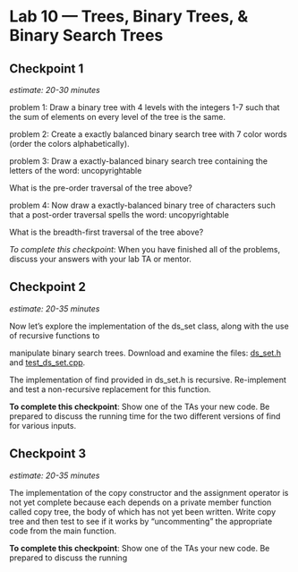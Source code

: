 # Lab 10 — Trees, Binary Trees, & Binary Search Trees

## Checkpoint 1

*estimate: 20-30 minutes*

problem 1: Draw a binary tree with 4 levels with the integers 1-7 such that the sum of elements on every level of the tree is the same.

problem 2: Create a exactly balanced binary search tree with 7 color words (order the colors alphabetically).

problem 3: Draw a exactly-balanced binary search tree containing the letters of the word: uncopyrightable

What is the pre-order traversal of the tree above?

problem 4: Now draw a exactly-balanced binary tree of characters such that a post-order traversal spells the word: uncopyrightable

What is the breadth-first traversal of the tree above?

*To complete this checkpoint*: When you have finished all of the problems, discuss your answers with your lab TA or mentor.

## Checkpoint 2

*estimate: 20-35 minutes*

Now let’s explore the implementation of the ds_set class, along with the use of recursive functions to

manipulate binary search trees. Download and examine the files: [ds_set.h](ds_set.h) and [test_ds_set.cpp](test_ds_set.cpp).

The implementation of find provided in ds_set.h is recursive. Re-implement and test a
non-recursive replacement for this function.

**To complete this checkpoint**: Show one of the TAs your new code. Be prepared to discuss the running
time for the two different versions of find for various inputs.

## Checkpoint 3

*estimate: 20-35 minutes*

The implementation of the copy constructor and the assignment operator is not yet complete
because each depends on a private member function called copy tree, the body of which has not yet been
written. Write copy tree and then test to see if it works by “uncommenting” the appropriate code from the
main function.

**To complete this checkpoint**: Show one of the TAs your new code. Be prepared to discuss the running
